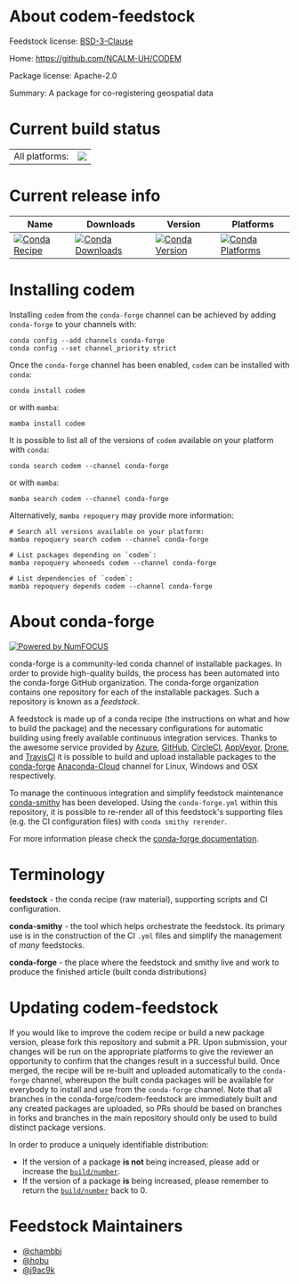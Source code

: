 About codem-feedstock
=====================

Feedstock license: [BSD-3-Clause](https://github.com/conda-forge/codem-feedstock/blob/main/LICENSE.txt)

Home: https://github.com/NCALM-UH/CODEM

Package license: Apache-2.0

Summary: A package for co-registering geospatial data

Current build status
====================


<table><tr><td>All platforms:</td>
    <td>
      <a href="https://dev.azure.com/conda-forge/feedstock-builds/_build/latest?definitionId=18085&branchName=main">
        <img src="https://dev.azure.com/conda-forge/feedstock-builds/_apis/build/status/codem-feedstock?branchName=main">
      </a>
    </td>
  </tr>
</table>

Current release info
====================

| Name | Downloads | Version | Platforms |
| --- | --- | --- | --- |
| [![Conda Recipe](https://img.shields.io/badge/recipe-codem-green.svg)](https://anaconda.org/conda-forge/codem) | [![Conda Downloads](https://img.shields.io/conda/dn/conda-forge/codem.svg)](https://anaconda.org/conda-forge/codem) | [![Conda Version](https://img.shields.io/conda/vn/conda-forge/codem.svg)](https://anaconda.org/conda-forge/codem) | [![Conda Platforms](https://img.shields.io/conda/pn/conda-forge/codem.svg)](https://anaconda.org/conda-forge/codem) |

Installing codem
================

Installing `codem` from the `conda-forge` channel can be achieved by adding `conda-forge` to your channels with:

```
conda config --add channels conda-forge
conda config --set channel_priority strict
```

Once the `conda-forge` channel has been enabled, `codem` can be installed with `conda`:

```
conda install codem
```

or with `mamba`:

```
mamba install codem
```

It is possible to list all of the versions of `codem` available on your platform with `conda`:

```
conda search codem --channel conda-forge
```

or with `mamba`:

```
mamba search codem --channel conda-forge
```

Alternatively, `mamba repoquery` may provide more information:

```
# Search all versions available on your platform:
mamba repoquery search codem --channel conda-forge

# List packages depending on `codem`:
mamba repoquery whoneeds codem --channel conda-forge

# List dependencies of `codem`:
mamba repoquery depends codem --channel conda-forge
```


About conda-forge
=================

[![Powered by
NumFOCUS](https://img.shields.io/badge/powered%20by-NumFOCUS-orange.svg?style=flat&colorA=E1523D&colorB=007D8A)](https://numfocus.org)

conda-forge is a community-led conda channel of installable packages.
In order to provide high-quality builds, the process has been automated into the
conda-forge GitHub organization. The conda-forge organization contains one repository
for each of the installable packages. Such a repository is known as a *feedstock*.

A feedstock is made up of a conda recipe (the instructions on what and how to build
the package) and the necessary configurations for automatic building using freely
available continuous integration services. Thanks to the awesome service provided by
[Azure](https://azure.microsoft.com/en-us/services/devops/), [GitHub](https://github.com/),
[CircleCI](https://circleci.com/), [AppVeyor](https://www.appveyor.com/),
[Drone](https://cloud.drone.io/welcome), and [TravisCI](https://travis-ci.com/)
it is possible to build and upload installable packages to the
[conda-forge](https://anaconda.org/conda-forge) [Anaconda-Cloud](https://anaconda.org/)
channel for Linux, Windows and OSX respectively.

To manage the continuous integration and simplify feedstock maintenance
[conda-smithy](https://github.com/conda-forge/conda-smithy) has been developed.
Using the ``conda-forge.yml`` within this repository, it is possible to re-render all of
this feedstock's supporting files (e.g. the CI configuration files) with ``conda smithy rerender``.

For more information please check the [conda-forge documentation](https://conda-forge.org/docs/).

Terminology
===========

**feedstock** - the conda recipe (raw material), supporting scripts and CI configuration.

**conda-smithy** - the tool which helps orchestrate the feedstock.
                   Its primary use is in the construction of the CI ``.yml`` files
                   and simplify the management of *many* feedstocks.

**conda-forge** - the place where the feedstock and smithy live and work to
                  produce the finished article (built conda distributions)


Updating codem-feedstock
========================

If you would like to improve the codem recipe or build a new
package version, please fork this repository and submit a PR. Upon submission,
your changes will be run on the appropriate platforms to give the reviewer an
opportunity to confirm that the changes result in a successful build. Once
merged, the recipe will be re-built and uploaded automatically to the
`conda-forge` channel, whereupon the built conda packages will be available for
everybody to install and use from the `conda-forge` channel.
Note that all branches in the conda-forge/codem-feedstock are
immediately built and any created packages are uploaded, so PRs should be based
on branches in forks and branches in the main repository should only be used to
build distinct package versions.

In order to produce a uniquely identifiable distribution:
 * If the version of a package **is not** being increased, please add or increase
   the [``build/number``](https://docs.conda.io/projects/conda-build/en/latest/resources/define-metadata.html#build-number-and-string).
 * If the version of a package **is** being increased, please remember to return
   the [``build/number``](https://docs.conda.io/projects/conda-build/en/latest/resources/define-metadata.html#build-number-and-string)
   back to 0.

Feedstock Maintainers
=====================

* [@chambbj](https://github.com/chambbj/)
* [@hobu](https://github.com/hobu/)
* [@j9ac9k](https://github.com/j9ac9k/)

